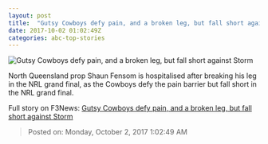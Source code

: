 ```yaml
---
layout: post
title:  "Gutsy Cowboys defy pain, and a broken leg, but fall short against Storm"
date: 2017-10-02 01:02:49Z
categories: abc-top-stories
---
```


![Gutsy Cowboys defy pain, and a broken leg, but fall short against Storm](http://www.abc.net.au/news/image/9005808-1x1-700x700.jpg)

North Queensland prop Shaun Fensom is hospitalised after breaking his leg in the NRL grand final, as the Cowboys defy the pain barrier but fall short in the NRL grand final.


Full story on F3News: [Gutsy Cowboys defy pain, and a broken leg, but fall short against Storm](http://www.f3nws.com/n/dFN4sB)

> Posted on: Monday, October 2, 2017 1:02:49 AM
